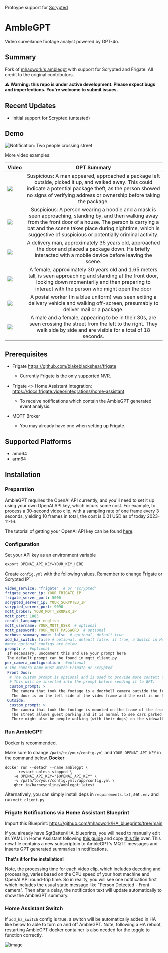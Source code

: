 Protoype support for [Scrypted](https://github.com/koush/scrypted)

# AmbleGPT

Video surveilance footage analyst powered by GPT-4o.

## Summary

Fork of [mhaowork's amblegpt](https://github.com/mhaowork/amblegpt) with support for Scrypted and Frigate.
All credit to the original contributors.

**⚠️ Warning: this repo is under active development. Please expect bugs and imperfections. You're welcome to submit issues.**


## Recent Updates
* Initial support for Scrypted (untested)


## Demo

![Notification: Two people crossing street](assets/notif_person_on_street.jpeg)


More video examples:

| Video        | GPT Summary    |       
| ------------- |:-------------:|
| ![](assets/mock_package_theft_480p.gif)         | Suspicious: A man appeared, approached a package left outside, picked it up, and walked away. This could indicate a potential package theft, as the person showed no signs of verifying address or ownership before taking the package.|
| ![](assets/mock_suspicious_visitor.gif)   | Suspicious: A person wearing a hoodie and a mask is seen approaching, standing by, and then walking away from the front door of a house. The person is carrying a bat and the scene takes place during nighttime, which is suggestive of suspicious or potentially criminal activity.|
| ![](assets/ups_delivery.gif)      | A delivery man, approximately 35 years old, approached the door and placed a package down. He briefly interacted with a mobile device before leaving the scene. |
| ![](assets/female_waiting_at_door_480p.gif)      | A female, approximately 30 years old and 1.65 meters tall, is seen approaching and standing at the front door, looking down momentarily and then preparing to interact with the person who might open the door |
| ![](assets/usps_delivery_480p.gif)      | A postal worker (in a blue uniform) was seen exiting a delivery vehicle and walking off-screen, presumably to deliver mail or a package. |
| ![](assets/two_persons_walking_street.gif)         | A male and a female, appearing to be in their 30s, are seen crossing the street from the left to the right. They walk side by side and are visible for a total of 18 seconds.|


## Prerequisites 

* Frigate https://github.com/blakeblackshear/frigate
  * Currently Frigate is the only supported NVR. 
   
* Frigate <> Home Assistant Integration: https://docs.frigate.video/integrations/home-assistant
  * To receive notifications which contain the AmbleGPT generated event analysis.

* MQTT Broker
  * You may already have one when setting up Frigate.


## Supported Platforms

* amd64
* arm64

## Installation

### Preparation

AmbleGPT requires the OpenAI API currently, and you'll need to set it up using your own OpenAI API key, which incurs some cost. For example, to process a 30-second video clip, with a sampling rate of one frame every 3 seconds, yielding 10 frames in total, the cost is 0.01 USD as of today 2023-11-16.

The tutorial of getting your OpenAI API key can be found [here](https://www.howtogeek.com/885918/how-to-get-an-openai-api-key/).


### Configuration
Set your API key as an environment variable
```shell
export OPENAI_API_KEY=YOUR_KEY_HERE
```

Create `config.yml` with the following values. Remember to change Frigate or Scrypted IP`.
```yaml
video_service: "frigate"  # or "scrypted"
frigate_server_ip: YOUR_FRIGATE_IP
frigate_server_port: 5000
scrypted_server_ip: YOUR_SCRYPTED_IP
scrypted_server_port: 9090
mqtt_broker: YOUR_MQTT_BROKER_IP
mqtt_port: 1883
result_language: english
mqtt_username: YOUR_MQTT_USER  # optional
mqtt_password: YOUR_MQTT_PASSWORD  # optional
verbose_summary_mode: false  # optional, default true
add_ha_switch: false # optional, default false. if true, a Switch in Home Assistant to turn off/on AmbleGPT will be added
#more optional configs are below
prompt: >  #optional
 If necessary, uncomment this and use your prompt here
 The default prompt can be found in mqtt_client.py
per_camera_configuration:  #optional
# The camera name must match Frigate or Scrypted
 Front Door:
  # The custom prompt is optional and is used to provide more context for GPT to better understand the footage.
  # This will be inserted into the prompt before sending it to GPT.
  custom_prompt: >
   The camera that took the footage is a doorbell camera outside the front door of the house.
   The door is on the left side of the video frame and the exit is on the right side.
 Outside:
  custom_prompt: >
   The camera that took the footage is mounted on the frame of the front window of the house facing the street.
   The street allows guest parking and it is normal to see cars parked on the street.
   There might also be people walking (with their dogs) on the sidewalk before 9pm.
```

### Run AmbleGPT
Docker is recommended.

Make sure to change `/path/to/your/config.yml` and `YOUR_OPENAI_API_KEY` in the command below.
**Docker**
```shell
docker run --detach --name amblegpt \
    --restart unless-stopped \
    -e OPENAI_API_KEY="$OPENAI_API_KEY" \
    -v /path/to/your/config.yml:/app/config.yml \
    ghcr.io/barneyonline/amblegpt:latest
```

Alternatively, you can simply install deps in `requirements.txt`, set `.env` and run `mqtt_client.py`.



### Frigate Notifications via Home Assistant Blueprint

Import this Blueprint: https://github.com/mhaowork/HA_blueprints/tree/main

If you already have SgtBatten/HA_blueprints, you will need to manually edit its YAML in Home Assistant following [this guide](https://www.home-assistant.io/docs/automation/using_blueprints/#keeping-blueprints-up-to-date) and  copy [this file](https://github.com/mhaowork/HA_blueprints/blob/main/Frigate%20Camera%20Notifications/Stable) over. This new file contains a new subscriptoin to AmbleGPT's MQTT messages and inserts GPT generated summaries in notifications.


**That's it for the installation!**

Note, the processing time for each video clip, which includes decoding and processing, varies based on the CPU speed of your host machine and OpenAI API round-trip time. So in reality, you will see one notification first which includes the usual static message like "Person Detected - Front camera". Then after a delay, the notification text will update automatically to show the AmbleGPT summary.

### Home Assistant Switch

If `add_ha_switch` config is true, a switch will be automatically added in HA like below to able to turn on and off AmbleGPT. Note, following a HA reboot, restarting AmbleGPT docker container is also needed for the toggle to function correctly.

![image](https://github.com/mhaowork/amblegpt/assets/8702853/f058965a-2936-4e3c-ac9c-ce076074a662)


